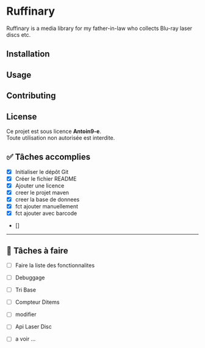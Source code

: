 # Ruffinary

Ruffinary is a media library for my father-in-law who collects Blu-ray laser discs etc.

## Installation




## Usage



## Contributing



## License

Ce projet est sous licence **Antoin9-e**.  
Toute utilisation non autorisée est interdite.


## ✅ Tâches accomplies

- [x] Initialiser le dépôt Git
- [x] Créer le fichier README
- [x] Ajouter une licence
- [X] creer le projet maven
- [X] creer la base de donnees
- [X] fct ajouter manuellement
- [X] fct ajouter avec barcode
- [] 

---

## 🔧 Tâches à faire


- [ ] Faire la liste des fonctionnalites
- [ ] Debuggage
- [ ] Tri Base
- [ ] Compteur Ditems
- [ ] modifier
- [ ] Api Laser Disc
- [ ] a voir ...


